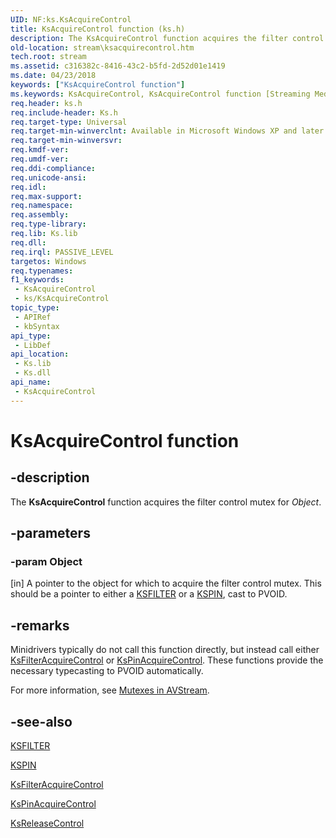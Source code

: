 ```yaml
---
UID: NF:ks.KsAcquireControl
title: KsAcquireControl function (ks.h)
description: The KsAcquireControl function acquires the filter control mutex for Object.
old-location: stream\ksacquirecontrol.htm
tech.root: stream
ms.assetid: c316382c-8416-43c2-b5fd-2d52d01e1419
ms.date: 04/23/2018
keywords: ["KsAcquireControl function"]
ms.keywords: KsAcquireControl, KsAcquireControl function [Streaming Media Devices], avfunc_a3c1eb2c-db95-463f-98f5-a158dd1e14f5.xml, ks/KsAcquireControl, stream.ksacquirecontrol
req.header: ks.h
req.include-header: Ks.h
req.target-type: Universal
req.target-min-winverclnt: Available in Microsoft Windows XP and later operating systems and DirectX 8.0 and later DirectX versions.
req.target-min-winversvr: 
req.kmdf-ver: 
req.umdf-ver: 
req.ddi-compliance: 
req.unicode-ansi: 
req.idl: 
req.max-support: 
req.namespace: 
req.assembly: 
req.type-library: 
req.lib: Ks.lib
req.dll: 
req.irql: PASSIVE_LEVEL
targetos: Windows
req.typenames: 
f1_keywords:
 - KsAcquireControl
 - ks/KsAcquireControl
topic_type:
 - APIRef
 - kbSyntax
api_type:
 - LibDef
api_location:
 - Ks.lib
 - Ks.dll
api_name:
 - KsAcquireControl
---
```


# KsAcquireControl function


## -description

The <b>KsAcquireControl</b> function acquires the filter control mutex for <i>Object</i>.

## -parameters

### -param Object 

[in]
A pointer to the object for which to acquire the filter control mutex. This should be a pointer to either a <a href="/windows-hardware/drivers/ddi/ks/ns-ks-_ksfilter">KSFILTER</a> or a <a href="/windows-hardware/drivers/ddi/ks/ns-ks-_kspin">KSPIN</a>, cast to PVOID.

## -remarks

Minidrivers typically do not call this function directly, but instead call either <a href="/windows-hardware/drivers/ddi/ks/nf-ks-ksfilteracquirecontrol">KsFilterAcquireControl</a> or <a href="/windows-hardware/drivers/ddi/ks/nf-ks-kspinacquirecontrol">KsPinAcquireControl</a>. These functions provide the necessary typecasting to PVOID automatically.

For more information, see <a href="/windows-hardware/drivers/stream/mutexes-in-avstream">Mutexes in AVStream</a>.

## -see-also

<a href="/windows-hardware/drivers/ddi/ks/ns-ks-_ksfilter">KSFILTER</a>



<a href="/windows-hardware/drivers/ddi/ks/ns-ks-_kspin">KSPIN</a>



<a href="/windows-hardware/drivers/ddi/ks/nf-ks-ksfilteracquirecontrol">KsFilterAcquireControl</a>



<a href="/windows-hardware/drivers/ddi/ks/nf-ks-kspinacquirecontrol">KsPinAcquireControl</a>



<a href="/windows-hardware/drivers/ddi/ks/nf-ks-ksreleasecontrol">KsReleaseControl</a>